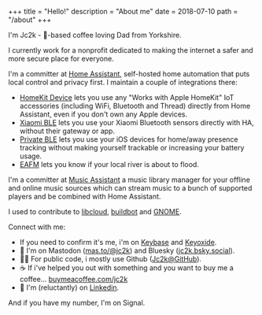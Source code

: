 +++
title = "Hello!"
description = "About me"
date = 2018-07-10
path = "/about"
+++

I'm Jc2k - 🌱-based coffee loving Dad from Yorkshire.

I currently work for a nonprofit dedicated to making the internet a safer and more secure place for everyone.

I'm a committer at [Home Assistant](https://www.home-assistant.io/), self-hosted home automation that puts local control and privacy first. I maintain a couple of integrations there:

* [HomeKit Device](https://www.home-assistant.io/integrations/homekit_controller/) lets you use any "Works with Apple HomeKit" IoT accessories (including WiFi, Bluetooth and Thread) directly from Home Assistant, even if you don't own any Apple devices.
* [Xiaomi BLE](https://www.home-assistant.io/integrations/xiaomi_ble/) lets you use your Xiaomi Bluetooth sensors directly with HA, without their gateway or app.
* [Private BLE](https://www.home-assistant.io/integrations/private_ble_device/) lets you use your iOS devices for home/away presence tracking without making yourself trackable or increasing your battery usage.
* [EAFM](https://www.home-assistant.io/integrations/eafm/) lets you know if your local river is about to flood.

I'm a committer at [Music Assistant](https://music-assistant.io/) a music library manager for your offline and online music sources which can stream music to a bunch of supported players and be combined with Home Assistant.

I used to contribute to [libcloud](www.libcloud.org), [buildbot](www.buildbot.net) and [GNOME](https://www.gnome.org).

Connect with me:

- If you need to confirm it's me, i'm on [Keybase](https://keybase.io/jc2k) and [Keyoxide](https://keyoxide.org/aspe:keyoxide.org:SLOZ5ZBN5R4H2P5JGSBUJ3QVUA).
- 💬 I'm on Mastodon ([mas.to/@jc2k](https://mas.to/@jc2k)) and Bluesky ([jc2k.bsky.social](https://bsky.app/profile/jc2k.bsky.social)).
- 👨‍💻 For public code, i mostly use Github ([Jc2k@GitHub](https://github.com/Jc2k)).
- ☕ If i've helped you out with something and you want to buy me a coffee... [buymeacoffee.com/jc2k](https://buymeacoffee.com/jc2k)
- 🏢 I'm (reluctantly) on [Linkedin](https://uk.linkedin.com/in/johnmichaelcarr).

And if you have my number, I'm on Signal.